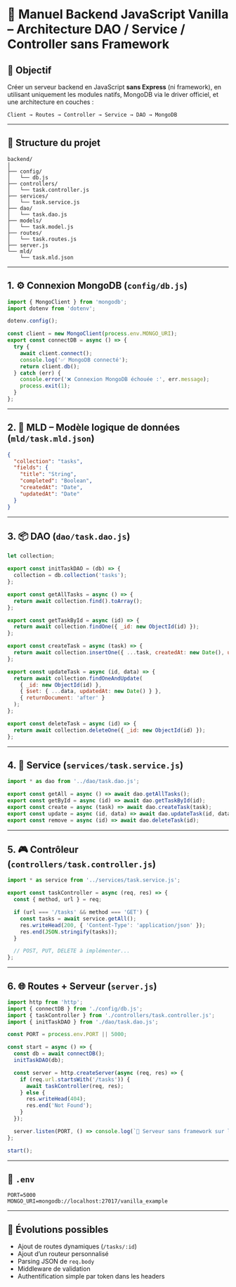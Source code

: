 
# 🧱 Manuel Backend JavaScript Vanilla – Architecture DAO / Service / Controller sans Framework

## 🎯 Objectif

Créer un serveur backend en JavaScript **sans Express** (ni framework), en utilisant uniquement les modules natifs, MongoDB via le driver officiel, et une architecture en couches :

```
Client → Routes → Controller → Service → DAO → MongoDB
```

---

## 📁 Structure du projet

```
backend/
│
├── config/
│   └── db.js
├── controllers/
│   └── task.controller.js
├── services/
│   └── task.service.js
├── dao/
│   └── task.dao.js
├── models/
│   └── task.model.js
├── routes/
│   └── task.routes.js
├── server.js
└── mld/
    └── task.mld.json
```

---

## 1. ⚙️ Connexion MongoDB (`config/db.js`)

```js
import { MongoClient } from 'mongodb';
import dotenv from 'dotenv';

dotenv.config();

const client = new MongoClient(process.env.MONGO_URI);
export const connectDB = async () => {
  try {
    await client.connect();
    console.log('✅ MongoDB connecté');
    return client.db();
  } catch (err) {
    console.error('❌ Connexion MongoDB échouée :', err.message);
    process.exit(1);
  }
};
```

---

## 2. 🧬 MLD – Modèle logique de données (`mld/task.mld.json`)

```json
{
  "collection": "tasks",
  "fields": {
    "title": "String",
    "completed": "Boolean",
    "createdAt": "Date",
    "updatedAt": "Date"
  }
}
```

---

## 3. 📦 DAO (`dao/task.dao.js`)

```js
let collection;

export const initTaskDAO = (db) => {
  collection = db.collection('tasks');
};

export const getAllTasks = async () => {
  return await collection.find().toArray();
};

export const getTaskById = async (id) => {
  return await collection.findOne({ _id: new ObjectId(id) });
};

export const createTask = async (task) => {
  return await collection.insertOne({ ...task, createdAt: new Date(), updatedAt: new Date() });
};

export const updateTask = async (id, data) => {
  return await collection.findOneAndUpdate(
    { _id: new ObjectId(id) },
    { $set: { ...data, updatedAt: new Date() } },
    { returnDocument: 'after' }
  );
};

export const deleteTask = async (id) => {
  return await collection.deleteOne({ _id: new ObjectId(id) });
};
```

---

## 4. 🧠 Service (`services/task.service.js`)

```js
import * as dao from '../dao/task.dao.js';

export const getAll = async () => await dao.getAllTasks();
export const getById = async (id) => await dao.getTaskById(id);
export const create = async (task) => await dao.createTask(task);
export const update = async (id, data) => await dao.updateTask(id, data);
export const remove = async (id) => await dao.deleteTask(id);
```

---

## 5. 🎮 Contrôleur (`controllers/task.controller.js`)

```js
import * as service from '../services/task.service.js';

export const taskController = async (req, res) => {
  const { method, url } = req;

  if (url === '/tasks' && method === 'GET') {
    const tasks = await service.getAll();
    res.writeHead(200, { 'Content-Type': 'application/json' });
    res.end(JSON.stringify(tasks));
  }

  // POST, PUT, DELETE à implémenter...
};
```

---

## 6. 🌐 Routes + Serveur (`server.js`)

```js
import http from 'http';
import { connectDB } from './config/db.js';
import { taskController } from './controllers/task.controller.js';
import { initTaskDAO } from './dao/task.dao.js';

const PORT = process.env.PORT || 5000;

const start = async () => {
  const db = await connectDB();
  initTaskDAO(db);

  const server = http.createServer(async (req, res) => {
    if (req.url.startsWith('/tasks')) {
      await taskController(req, res);
    } else {
      res.writeHead(404);
      res.end('Not Found');
    }
  });

  server.listen(PORT, () => console.log(`🚀 Serveur sans framework sur le port ${PORT}`));
};

start();
```

---

## 📄 `.env`

```env
PORT=5000
MONGO_URI=mongodb://localhost:27017/vanilla_example
```

---

## 🔐 Évolutions possibles

- Ajout de routes dynamiques (`/tasks/:id`)
- Ajout d’un routeur personnalisé
- Parsing JSON de `req.body`
- Middleware de validation
- Authentification simple par token dans les headers
